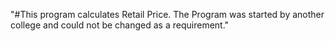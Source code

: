 "#This program calculates Retail Price. The Program was started by another college and could not be changed as a requirement." 
